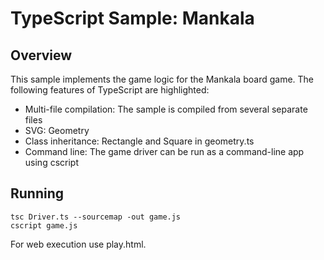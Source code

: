 # TypeScript Sample: Mankala 

## Overview

This sample implements the game logic for the Mankala board game.  The following
features of TypeScript are highlighted:
- Multi-file compilation:  The sample is compiled from several separate files
- SVG:  Geometry
- Class inheritance:  Rectangle and Square in geometry.ts
- Command line:  The game driver can be run as a command-line app using cscript


## Running 

```
tsc Driver.ts --sourcemap -out game.js	
cscript game.js
```

For web execution use play.html.

